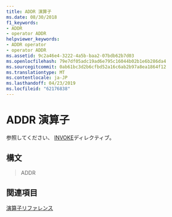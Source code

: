 ```yaml
---
title: ADDR 演算子
ms.date: 08/30/2018
f1_keywords:
- ADDR
- operator ADDR
helpviewer_keywords:
- ADDR operator
- operator ADDR
ms.assetid: 9c2a46e4-3222-4a5b-baa2-07bdb62b7d03
ms.openlocfilehash: 79e7df05adc19ad6e795c16044b02b1e6b286da4
ms.sourcegitcommit: 0ab61bc3d2b6cfbd52a16c6ab2b97a8ea1864f12
ms.translationtype: MT
ms.contentlocale: ja-JP
ms.lasthandoff: 04/23/2019
ms.locfileid: "62176838"
---
```

# <a name="operator-addr"></a>ADDR 演算子

参照してください、 [INVOKE](../../assembler/masm/invoke.md)ディレクティブ。

## <a name="syntax"></a>構文

> ADDR

## <a name="see-also"></a>関連項目

[演算子リファレンス](../../assembler/masm/operators-reference.md)<br/>